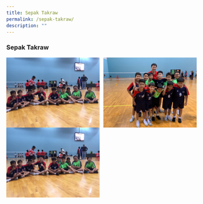 ```yaml
---
title: Sepak Takraw
permalink: /sepak-takraw/
description: ""
---
```

### **Sepak Takraw**

<img src="/images/st1.jpeg" style="width:49%" align=left>
<img src="/images/st2.jpeg" style="width:49%" align=right>

<br><br><br><br>
<br><br><br>

<img src="/images/st1.jpeg" style="width:49%" align=left>
